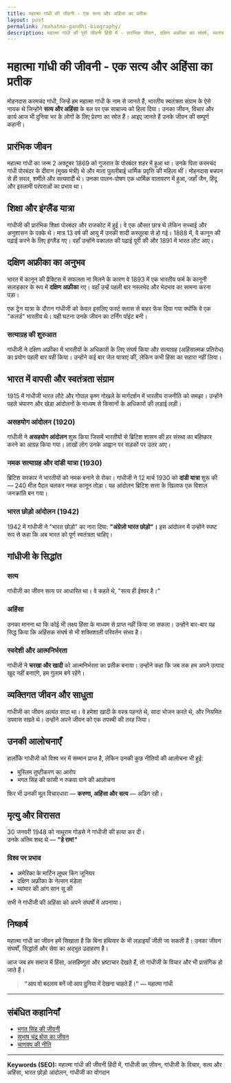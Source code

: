 ```yaml
---
title: महात्मा गांधी की जीवनी - एक सत्य और अहिंसा का प्रतीक
layout: post
permalink: /mahatma-gandhi-biography/
description: महात्मा गांधी की पूरी जीवनी हिंदी में - प्रारंभिक जीवन, दक्षिण अफ्रीका का संघर्ष, स्वतंत्रता आंदोलन में भूमिका और उनका प्रभावशाली विचार।
---
```


# महात्मा गांधी की जीवनी - एक सत्य और अहिंसा का प्रतीक

मोहनदास करमचंद गांधी, जिन्हें हम महात्मा गांधी के नाम से जानते हैं, भारतीय स्वतंत्रता संग्राम के ऐसे नायक थे जिन्होंने **सत्य और अहिंसा** के बल पर एक साम्राज्य को हिला दिया। उनका जीवन, विचार और कार्य आज भी दुनिया भर के लोगों के लिए प्रेरणा का स्रोत हैं। आइए जानते हैं उनके जीवन की सम्पूर्ण कहानी।

## प्रारंभिक जीवन

महात्मा गांधी का जन्म 2 अक्टूबर 1869 को गुजरात के पोरबंदर शहर में हुआ था। उनके पिता करमचंद गांधी पोरबंदर के दीवान (मुख्य मंत्री) थे और माता पुतलीबाई धार्मिक प्रवृत्ति की महिला थीं। मोहनदास बचपन से ही सरल, शर्मीले और सत्यवादी थे। उनका पालन-पोषण एक धार्मिक वातावरण में हुआ, जहाँ जैन, हिंदू और इस्लामी परंपराओं का प्रभाव था।

## शिक्षा और इंग्लैंड यात्रा

गांधीजी की प्रारंभिक शिक्षा पोरबंदर और राजकोट में हुई। वे एक औसत छात्र थे लेकिन सच्चाई और अनुशासन के पक्के थे। मात्र 13 वर्ष की आयु में उनकी शादी कस्तूरबा से हो गई। 1888 में, वे कानून की पढ़ाई करने के लिए इंग्लैंड गए। वहाँ उन्होंने वकालत की पढ़ाई पूरी की और 1891 में भारत लौट आए।

## दक्षिण अफ्रीका का अनुभव

भारत में कानून की प्रैक्टिस में सफलता ना मिलने के कारण वे 1893 में एक भारतीय फर्म के कानूनी सलाहकार के रूप में **दक्षिण अफ्रीका** गए। वहाँ उन्हें पहली बार नस्लभेद और भेदभाव का सामना करना पड़ा।

एक ट्रेन यात्रा के दौरान गांधीजी को केवल इसलिए फर्स्ट क्लास से बाहर फेंक दिया गया क्योंकि वे एक "कलर्ड" भारतीय थे। यही घटना उनके जीवन का टर्निंग पॉइंट बनी।

### सत्याग्रह की शुरुआत

गांधीजी ने दक्षिण अफ्रीका में भारतीयों के अधिकारों के लिए संघर्ष किया और सत्याग्रह (अहिंसात्मक प्रतिरोध) का प्रयोग पहली बार वहीं किया। उन्होंने कई बार जेल यात्राएं कीं, लेकिन कभी हिंसा का सहारा नहीं लिया।

## भारत में वापसी और स्वतंत्रता संग्राम

1915 में गांधीजी भारत लौटे और गोपाल कृष्ण गोखले के मार्गदर्शन में भारतीय राजनीति को समझा। उन्होंने पहले चंपारण और खेड़ा आंदोलनों के माध्यम से किसानों के अधिकारों की लड़ाई लड़ी।

### असहयोग आंदोलन (1920)

गांधीजी ने **असहयोग आंदोलन** शुरू किया जिसमें भारतीयों से ब्रिटिश शासन की हर संस्था का बहिष्कार करने का आग्रह किया गया। लाखों लोग उनके आह्वान पर सड़कों पर उतर आए।

### नमक सत्याग्रह और दांडी यात्रा (1930)

ब्रिटिश सरकार ने भारतीयों को नमक बनाने से रोका। गांधीजी ने 12 मार्च 1930 को **दांडी यात्रा** शुरू की — 240 मील पैदल चलकर नमक कानून तोड़ा। यह आंदोलन ब्रिटिश सत्ता के खिलाफ एक विशाल जनक्रांति बन गया।

### भारत छोड़ो आंदोलन (1942)

1942 में गांधीजी ने "भारत छोड़ो" का नारा दिया: **"अंग्रेज़ो भारत छोड़ो"।** इस आंदोलन में उन्होंने स्पष्ट रूप से कहा कि अब भारत को पूर्ण स्वतंत्रता चाहिए।

## गांधीजी के सिद्धांत

### सत्य

गांधीजी का जीवन सत्य पर आधारित था। वे कहते थे, "सत्य ही ईश्वर है।"

### अहिंसा

उनका मानना था कि कोई भी लक्ष्य हिंसा के माध्यम से प्राप्त नहीं किया जा सकता। उन्होंने बार-बार यह सिद्ध किया कि अहिंसक संघर्ष से भी शक्तिशाली परिवर्तन संभव है।

### स्वदेशी और आत्मनिर्भरता

गांधीजी ने **चरखा और खादी** को आत्मनिर्भरता का प्रतीक बनाया। उन्होंने कहा कि जब तक हम अपने उत्पाद खुद नहीं बनाएंगे, हम गुलाम बने रहेंगे।

## व्यक्तिगत जीवन और साधुता

गांधीजी का जीवन अत्यंत सादा था। वे हमेशा खादी के वस्त्र पहनते थे, सादा भोजन करते थे, और नियमित उपवास रखते थे। उन्होंने अपने जीवन को एक तपस्वी की तरह जिया।

## उनकी आलोचनाएँ

हालाँकि गांधीजी को विश्व भर में सम्मान प्राप्त है, लेकिन उनकी कुछ नीतियों की आलोचना भी हुई:
- मुस्लिम तुष्टीकरण का आरोप
- भगत सिंह की फांसी न रुकवा पाने की आलोचना

फिर भी उनकी मूल विचारधारा — **करुणा, अहिंसा और सत्य** — अडिग रही।

## मृत्यु और विरासत

30 जनवरी 1948 को नाथूराम गोडसे ने गांधीजी की हत्या कर दी।  
उनके अंतिम शब्द थे — **"हे राम!"**

### विश्व पर प्रभाव

- अमेरिका के मार्टिन लूथर किंग जूनियर
- दक्षिण अफ्रीका के नेल्सन मंडेला
- म्यांमार की आंग सान सू की

सभी ने गांधीजी की अहिंसा को अपने संघर्षों में अपनाया।

## निष्कर्ष

महात्मा गांधी का जीवन हमें सिखाता है कि बिना हथियार के भी लड़ाइयाँ जीती जा सकती हैं। उनका जीवन संघर्षों, सिद्धांतों और सेवा का अद्भुत उदाहरण है।

आज जब हम समाज में हिंसा, असहिष्णुता और भ्रष्टाचार देखते हैं, तो गांधीजी के विचार और भी प्रासंगिक हो जाते हैं।

> **"आप वो बदलाव बनें जो आप दुनिया में देखना चाहते हैं।" — महात्मा गांधी**

---

## संबंधित कहानियाँ

- [भगत सिंह की जीवनी](/bhagat-singh-biography/)
- [सुभाष चंद्र बोस का जीवन](/subhash-bose-jeevan/)
- [चाणक्य की नीति](/chanakya-neeti/)

---

**Keywords (SEO):** महात्मा गांधी की जीवनी हिंदी में, गांधीजी का जीवन, गांधीजी के विचार, सत्य और अहिंसा, भारत छोड़ो आंदोलन, गांधीजी का योगदान

